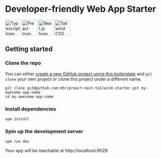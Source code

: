 # Developer-friendly Web App Starter

<img src="https://seeklogo.com/images/T/typescript-logo-B29A3F462D-seeklogo.com.png" alt="Typescript logo" width="50"/>
<img src="https://preactjs.com/assets/app-icon.png" alt="Preact logo" width="50"/>
<img src="https://upload.wikimedia.org/wikipedia/commons/thumb/8/8e/Nextjs-logo.svg/800px-Nextjs-logo.svg.png" alt="Next.js logo" width="50"/>
<img src="https://seeklogo.com/images/T/tailwind-css-logo-5AD4175897-seeklogo.com.png" alt="Tailwind CSS logo" width="50"/>

## Getting started

### Clone the repo

You can either [create a new GitHub project using this boilerplate](https://github.com/m5r/preact-next-tailwind-starter/generate) and `git clone` your own project or clone this project under a different name.

```shell script
git clone git@github.com:m5r/preact-next-tailwind-starter.git my-awesome-app-name
cd my-awesome-app-name
```

### Install dependencies

```shell script
npm install
```

### Spin up the development server

```shell script
npm run dev
```

Your app will be reachable at http://localhost:9029
